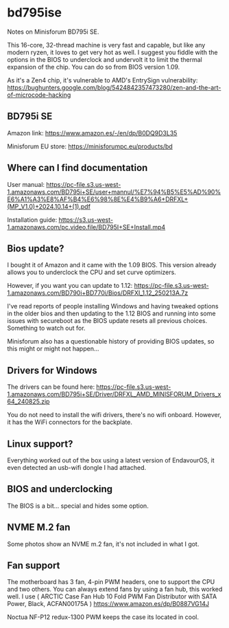 # bd795ise
Notes on Minisforum BD795i SE.

This 16-core, 32-thread machine is very fast and capable, but like any modern ryzen, it loves to get very hot as well. I suggest you fiddle with the options in the BIOS to underclock and undervolt it to limit the thermal expansion of the chip. You can do so from BIOS version 1.09.

As it's a Zen4 chip, it's vulnerable to AMD's EntrySign vulnerability: https://bughunters.google.com/blog/5424842357473280/zen-and-the-art-of-microcode-hacking

## BD795i SE

Amazon link: https://www.amazon.es/-/en/dp/B0DQ9D3L35 

Minisforum EU store: https://minisforumpc.eu/products/bd

## Where can I find documentation

User manual: https://pc-file.s3.us-west-1.amazonaws.com/BD795i+SE/user+mannul/%E7%94%B5%E5%AD%90%E6%A1%A3%E8%AF%B4%E6%98%8E%E4%B9%A6+DRFXL+(MP_V1.0)+2024.10.14+(1).pdf

Installation guide: https://s3.us-west-1.amazonaws.com/pc.video.file/BD795I+SE+Install.mp4

## Bios update?

I bought it of Amazon and it came with the 1.09 BIOS. This version already allows you to underclock the CPU and set curve optimizers.

However, if you want you can update to 1.12: https://pc-file.s3.us-west-1.amazonaws.com/BD790i+BD770i/Bios/DRFXI_1.12_250213A.7z

I've read reports of people installing Windows and having tweaked options in the older bios and then updating to the 1.12 BIOS and running into some issues with secureboot as the BIOS update resets all previous choices. Something to watch out for.

Minisforum also has a questionable history of providing BIOS updates, so this might or might not happen...

## Drivers for Windows

The drivers can be found here: https://pc-file.s3.us-west-1.amazonaws.com/BD795i+SE/Driver/DRFXL_AMD_MINISFORUM_Drivers_x64_240825.zip

You do not need to install the wifi drivers, there's no wifi onboard. However, it has the WiFi connectors for the backplate.

## Linux support?

Everything worked out of the box using a latest version of EndavourOS, it even detected an usb-wifi dongle I had attached.

## BIOS and underclocking

The BIOS is a bit... special and hides some option.

## NVME M.2 fan

Some photos show an NVME m.2 fan, it's not included in what I got.

## Fan support

The motherboard has 3 fan, 4-pin PWM headers, one to support the CPU and two others. You can always extend fans by using a fan hub, this worked well. I use ( ARCTIC Case Fan Hub 10 Fold PWM Fan Distributor with SATA Power, Black, ACFAN00175A ) https://www.amazon.es/dp/B0887VG14J

Noctua NF-P12 redux-1300 PWM keeps the case its located in cool.
